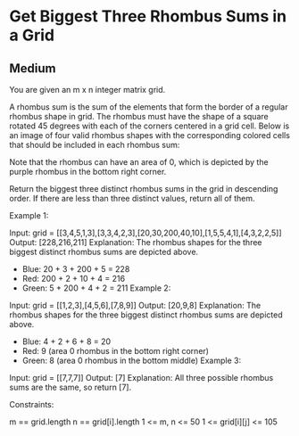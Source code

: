 # Get Biggest Three Rhombus Sums in a Grid
## Medium

You are given an m x n integer matrix grid​​​.

A rhombus sum is the sum of the elements that form the border of a regular rhombus shape in grid​​​. The rhombus must have the shape of a square rotated 45 degrees with each of the corners centered in a grid cell. Below is an image of four valid rhombus shapes with the corresponding colored cells that should be included in each rhombus sum:


Note that the rhombus can have an area of 0, which is depicted by the purple rhombus in the bottom right corner.

Return the biggest three distinct rhombus sums in the grid in descending order. If there are less than three distinct values, return all of them.

 

Example 1:


Input: grid = [[3,4,5,1,3],[3,3,4,2,3],[20,30,200,40,10],[1,5,5,4,1],[4,3,2,2,5]]
Output: [228,216,211]
Explanation: The rhombus shapes for the three biggest distinct rhombus sums are depicted above.
- Blue: 20 + 3 + 200 + 5 = 228
- Red: 200 + 2 + 10 + 4 = 216
- Green: 5 + 200 + 4 + 2 = 211
Example 2:


Input: grid = [[1,2,3],[4,5,6],[7,8,9]]
Output: [20,9,8]
Explanation: The rhombus shapes for the three biggest distinct rhombus sums are depicted above.
- Blue: 4 + 2 + 6 + 8 = 20
- Red: 9 (area 0 rhombus in the bottom right corner)
- Green: 8 (area 0 rhombus in the bottom middle)
Example 3:

Input: grid = [[7,7,7]]
Output: [7]
Explanation: All three possible rhombus sums are the same, so return [7].
 

Constraints:

m == grid.length
n == grid[i].length
1 <= m, n <= 50
1 <= grid[i][j] <= 105
